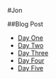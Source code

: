 ---
---

#Jon

##Blog Post
  * [Day One](2014-09-22-firstWeek.md)
  * [Day Two](2014-09-23-secondDay.md)
  * [Day Three](2014-09-24-thirdDay.md)
  * [Day Four](2014-09-25-fourthDay.md)
  * [Day Five](2014-09-26-fithDay.md)
